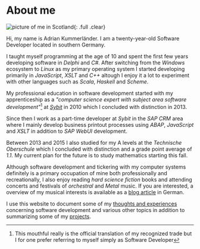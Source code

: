 # About me

![picture of me in Scotland](/media/me_header.png){: .full .clear}

Hi, my name is Adrian Kummerländer. I am a twenty-year-old Software Developer located in southern Germany.

I taught myself programming at the age of 10 and spent the first few years developing software in _Delphi_ and _C#_. After switching from the _Windows_ ecosystem to _Linux_ as my primary operating system I started developing primarily in _JavaScript_, _XSLT_ and _C++_ altough I enjoy it a lot to experiment with other languages such as _Scala_, _Haskell_ and _Scheme_.

My professional education in software development started with my apprenticeship as a _"computer science expert with subject area software development"_[^1] at [_Sybit_](http://sybit.de) in 2010 which I concluded with distinction in 2013. 

Since then I work as a part-time developer at _Sybit_ in the _SAP CRM_ area where I mainly develop business printout processes using _ABAP_, _JavaScript_ and _XSLT_ in addition to _SAP WebUI_ development.

Between 2013 and 2015 I also studied for my A levels at the _Technische Oberschule_ which I concluded with distinction and a grade point average of _1.1_. My current plan for the future is to study mathematics starting this fall.

Although software development and tickering with my computer systems definitely is a primary occupation of mine both professionally and recreationally, I also enjoy reading _hard science fiction_ books and attending concerts and festivals of _orchestral_ and _Metal_ music. If you are interested, a overview of my musical interests is available as a [blog article](/article/musikalischer_jahresruekblick_2013/) in German. 

I use this website to document some of my [thoughts and experiences](/archive) concerning software development and various other topics in addition to summarizing some of my [projects](/category/projects).

[^1]: This mouthful really is the official translation of my recognized trade but I for one prefer referring to myself simply as Software Developer
